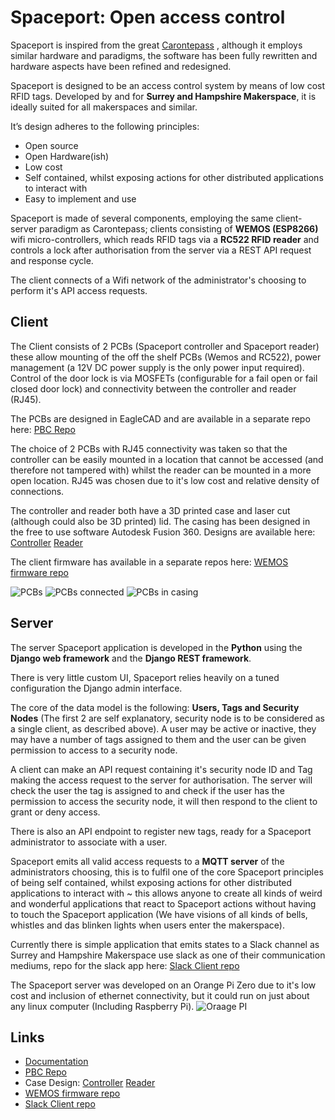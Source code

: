 Spaceport: Open access control
==================
Spaceport is inspired from the great [Carontepass](https://github.com/torehc/carontepass-v2) , although it employs similar hardware and paradigms, the software has been fully rewritten and hardware aspects have been refined and redesigned.

Spaceport is designed to be an access control system by means of low cost RFID tags. Developed by and for **Surrey and Hampshire Makerspace**, it is ideally suited for all makerspaces and similar. 

It’s design adheres to the following principles:

- Open source
- Open Hardware(ish)
- Low cost
- Self contained, whilst exposing actions for other distributed applications to interact with
- Easy to implement and use

Spaceport is made of several components, employing the same client-server paradigm as Carontepass; clients consisting of **WEMOS (ESP8266)** wifi micro-controllers, which reads RFID tags via a **RC522 RFID reader** and controls a lock after authorisation from the server via a REST API request and response cycle.

The client connects of a Wifi network of the administrator's choosing to perform it's API access requests.

Client
-------

The Client consists of 2 PCBs (Spaceport controller and Spaceport reader) these allow mounting of the off the shelf PCBs (Wemos and RC522), power management (a 12V DC power supply is the only power input required). Control of the door lock is via MOSFETs (configurable for a fail open or fail closed door lock) and connectivity between the controller and reader (RJ45). 

The PCBs are designed in EagleCAD and are available in a separate repo here: [PBC Repo](https://github.com/SHMakerspace/spaceportpcb)
 
The choice of 2 PCBs with RJ45 connectivity was taken so that the controller can be easily mounted in a location that cannot be accessed (and therefore not tampered with) whilst the reader can be mounted in a more open location. RJ45 was chosen due to it's low cost and relative density of connections.

The controller and reader both have a 3D printed case and laser cut (although could also be 3D printed) lid. The casing has been designed in the free to use software Autodesk Fusion 360. Designs are available here: [Controller](http://a360.co/2D648rg) [Reader](http://a360.co/2k06he2)

The client firmware has available in a separate repos here: [WEMOS firmware repo](https://github.com/SHMakerspace/spaceportclient)

![PCBs](https://lh3.googleusercontent.com/g8-eCmGsM58siEUREAJQxgl26oSliJ-2NyPW6FOMdzvt_YHkEdBsc1cU5JWBC_lprGO7F8F3ThcDM_IRJHGNp3lH1DRBhw5yG0vpXb5wSVXzZ42BomTwUZnGATMCjlY0k3_H5Yt0mAFraEeLzEeb6mTGwxtiBvsvU_cfevI-thxgwVujKMEgD9XBA_XJLVQzAwf8d0RPYAYVQGPrfWlY_laGTWThU_avMRDu92ImBItWaK0IjaGnYVnYxnggVs4SwaaNuJpahqiSyLMhoGB9ldxzHuoans6Ikqi9QLDSBORbWw5_zX3XY1whjGAgJjJJpDNsrc3af8auh3d60lcXBpei0LkKFs6z0Sxrel0nS1Bge0rzmwRRYahMxtU5Eh58kv9pTjtxhfeFLGm6uNuZOdXpnKjWtL1RWKSHmZ5YliH4tDq5j5zixpuK-VZTfNrQDeJjGsRYbCt8ifrUpd-hSE3mDRIExDh6mEqFzbzMBJwEUJ4LLboPXsA984RTtAiPNChG5fLxXXG1uoGWbgZUuVMKg13lt4O5OBFcVLWfw3khb7lOyGHchTCrdPyaUzFsNmHRzKGXfn6DehrlLwFKzJGggAWy8papKypQXUm6yjXvfaEbS-d9mdQl7Ckjdo1TqbX3iGQynoajx5urhemQ9bXHlX8NNMWd=w1257-h711-no)
![PCBs connected](https://lh3.googleusercontent.com/SmRcyuGPhfHDCFuXUq3HyAAxzpvi46Vhj20UENNceX2iJmsTpmnlcxX0mSTV7oRemNxiCAciB0nkxVafn33NYWc1HM0UNIRGA0VF3eEF7kA2_lkThV6u29iYwtv58UHvreQ84RdqeEWWulvHeNNJjnFHg_jtr67aVf3ZV-DUsfOmCH1r2S6oP8TD1sB4QGI1pXwvafTJB06vM0nX8yS5zvueL55ybjpmloJzJE-IEJiSXSPYPqkAAs7Nbkx4VlgX-7DFz5PgABHwOgCT3eAdcpAJAE3n3BzAAE0b7GR6lzaCRFfLjwI62amUobbnEfVLvyD1ZQIFKFmfiGNQiYndCQ0hrGDRzkn4H-sUfZFoC_l35k1faOcroK_PJyuLEWOl0WVtaefAGl3kLLiFtJ6ve14sBVBkDZM1N706B_lrCuvK4th9nXB6tgH_6QzW_GWjhQnYI3Xm5TCzS54YNJXsRCGFRwXm47n8eHd8Lbt9TZvyDGAlNPTkqt6nTkWqigKjnnlkVO9D8STUuHtQq38kXY4hXW33JdA7hyP5OEGOFgytJzsq30v9VIxgXpxPrPjCRB4-wBIoPLbyjydu1hVe5mOkrkVyWeGX-5OuvFs-pT_HbesU5BQzoTBSnDO6zgx5ccHTq1Gu1mE2ZqL9qXxVkH4OmUbEUnBB=w1257-h711-no)
![PCBs in casing](https://lh3.googleusercontent.com/vOZHs0g38h1XdOtqBPBcfA0klL8pLzkZKdDBBTxyE5ixQoRTXagYHA0fLNtRR2rmN7y04_YJt7Ta6bYWGVqg7kTKKRfl-xxmX073LmvRIKBmzaJOUsvYTIy-lH331EfX50_hlWbdnzBPIXLwupwjjjH3H9TaSFKqqEGNd6tLwzGF8_BateV_IgPAmo8iEPYiiI_jfJTcap6CIT5w-71ndXMA7yiKlUbmUanMoEGJRAiwyt2Jg-2k7Ke3-HXjXMzDoZvmqbwlZYKz2JXOT-exnOqbHrav7lRoPmdPyLxFmE2If_QOWHqLl5-9uIZ3jF3KpGcJZA19Pc5ti057UByP91uyNgX8Nt7HCpUdn_IMeLRFRhdtvInACVOiSHnEBgrv-1kJF5i0MvdId0ExS0EMFR8jqzr7iTq8a4EOSYvLCe_y0BCGglyJuDZsH50FfPAIL86EBkm2sLpcij7sMQrKpGzfNbJJ8Zm7rkjsQAgw-94hZDZG3iesHFPv-EqeYOIe7KtlN1z0UvxmzYys3l_uzYN76BhVu4ZQ7qq1FFTQsfAZRRIFlpbC2TXv7eSsTL6H8RzK3wFSmLK3Fdr0DRTHI5odQDcfhBV-hnnjCxDnOvGYaF4v_2RXruh14th-6ISnTjN0zkg1m7PmmUqWatSthC7nb44pEAZT=w1257-h711-no)

Server
------
The server Spaceport application is developed in the **Python** using the **Django web framework** and the **Django REST framework**.

There is very little custom UI, Spaceport relies heavily on a tuned configuration the Django admin interface.

The core of the data model is the following: **Users, Tags and Security Nodes** (The first 2 are self explanatory, security node is to be considered as a single client, as described above). A user may be active or inactive, they may have a number of tags assigned to them and the user can be given permission to access to a security node.

A client can make an API request containing it's security node ID and Tag making the access request to the server for authorisation. The server will check the user the tag is assigned to and check if the user has the permission to access the security node, it will then respond to the client to grant or deny access.

There is also an API endpoint to register new tags, ready for a Spaceport administrator to associate with a user.

Spaceport emits all valid access requests to a **MQTT server** of the administrators choosing, this is to fulfil one of the core Spaceport principles of being self contained, whilst exposing actions for other distributed applications to interact with ~ this allows anyone to create all kinds of weird and wonderful applications that react to Spaceport actions without having to touch the Spaceport application (We have visions of all kinds of bells, whistles and das blinken lights when users enter the makerspace).

Currently there is simple application that emits states to a Slack channel as Surrey and Hampshire Makerspace use slack as one of their communication mediums, repo for the slack app here: [Slack Client repo](https://github.com/SHMakerspace/spaceportslackbot)

The Spaceport server was developed on an Orange Pi Zero due to it's low cost and inclusion of ethernet connectivity, but it could run on just about any linux computer (Including Raspberry Pi).
![Oraage PI](https://lh3.googleusercontent.com/i3jcFeCk2dv8WiQ7clg9oKKtpZ_jgW00bcSXK1LS2XLQVpsLF_2ogvGa3PImhUGIllPa0TT2TkdO3jSTPfvEu2PS2aaB4SOUQmpQQIfN8DTql2bxy8L7icSEZJFrf3sFa40NoXpiBs-y1vdfiEczDpyaqEDI3S0RUz0EVQm29i8-TJfOx9FDBBOkTx-9ROD2wb2YKuA4_LQ-Ff7AwTUtHaq5DcCHMt1LzroTy5Ja2xv4Ttv3UKhMZO8invhA0LMj_i3svlBsUSi6ZEDzl6sSfCwk9iYI8oEo73p0v_QL87bf00a5uvVfZggd7jYYM1UYszghEW5013sL5Hwld1EPvu8paIUvZ5TzqXlDAqpGqeqmFZnUFHk6EA60XCD6h1CwaQBb9mgTepFJO1AkT7QNIq0Oq7wO_s0TmjCp0zxVPohvR__laZmND8zmPYtaarYY0RBtCWPJvwzHoHv49-2cVgSXVhjOQ73EmV25JT8D0wUpC8eoUmbv_s0nTizNooaJN3RzceTIN0oZwwOMP5TXefyzEv26zj1TPtnOXk0bHbEz6VTavInb3UcebidftJ-3J_Vhv22GfghGlIqHdW7YQ8GRHu3b1yEvOblzZgM=w1257-h711-no)

Links
----
- [Documentation](TBD)
- [PBC Repo](https://github.com/SHMakerspace/spaceportpcb)
- Case Design: [Controller](http://a360.co/2D648rg) [Reader](http://a360.co/2k06he2)
- [WEMOS firmware repo](https://github.com/SHMakerspace/spaceportclient)
- [Slack Client repo](https://github.com/SHMakerspace/spaceportslackbot)
